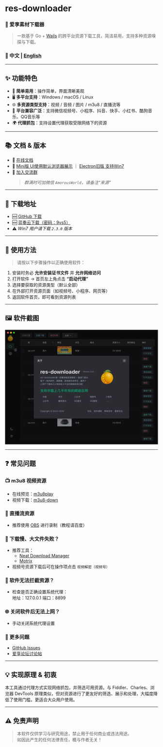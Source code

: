# res-downloader
### 🎉 爱享素材下载器

> 一款基于 Go + [Wails](https://github.com/wailsapp/wails) 的跨平台资源下载工具，简洁易用，支持多种资源嗅探与下载。

### 📖 中文 | [English](./README-EN.md)

---

## ✨ 功能特色

- 🚀 **简单易用**：操作简单，界面清晰美观
- 🖥️ **多平台支持**：Windows / macOS / Linux
- 🌐 **多资源类型支持**：视频 / 音频 / 图片 / m3u8 / 直播流等
- 📱 **平台兼容广泛**：支持微信视频号、小程序、抖音、快手、小红书、酷狗音乐、QQ音乐等
- 🌍 **代理抓包**：支持设置代理获取受限网络下的资源

---

## 📚 文档 & 版本

- 📘 [在线文档](https://res.putyy.com/)
- 🧩 [Mini版 UI使用默认浏览器展示](https://github.com/putyy/resd-mini) ｜ [Electron旧版 支持Win7](https://github.com/putyy/res-downloader/tree/old)
- 💬 [加入交流群](https://www.putyy.com/app/admin/upload/img/20250418/6801d9554dc7.webp)
  > *群满时可加微信 `AmorousWorld`，请备注“来源”*

---

## 🧩 下载地址

- 🆕 [GitHub 下载](https://github.com/putyy/res-downloader/releases)
- 🆕 [蓝奏云下载（密码：9vs5）](https://wwjv.lanzoum.com/b04wgtfyb)
- ⚠️ *Win7 用户请下载 `2.3.0` 版本*

--- 

## 🚀 使用方法

> 请按以下步骤操作以正确使用软件：

1. 安装时务必 **允许安装证书文件** 并 **允许网络访问**
2. 打开软件 → 首页左上角点击 **“启动代理”**
3. 选择要获取的资源类型（默认全部）
4. 在外部打开资源页面（如视频号、小程序、网页等）
5. 返回软件首页，即可看到资源列表

---

## 🖼️ 软件截图

![软件截图](docs/images/show.webp)

---

## ❓ 常见问题

### 📺 m3u8 视频资源

- 在线预览：[m3u8play](https://m3u8play.com/)
- 视频下载：[m3u8-down](https://m3u8-down.gowas.cn/)

### 📡 直播流资源

- 推荐使用 [OBS](https://obsproject.com/) 进行录制（教程请百度）

### 🐢 下载慢、大文件失败？

- 推荐工具：
  - [Neat Download Manager](https://www.neatdownloadmanager.com/index.php/en/)
  - [Motrix](https://motrix.app/download)
- 视频号资源下载后可在操作项点击 `视频解密（视频号）`

### 🧩 软件无法拦截资源？

- 检查是否正确设置系统代理：  
  地址：127.0.0.1
  端口：8899

### 🌐 关闭软件后无法上网？

- 手动关闭系统代理设置

### 🧠 更多问题

- [GitHub Issues](https://github.com/putyy/res-downloader/issues)
- [爱享论坛讨论帖](https://s.gowas.cn/d/4089)

---

## 💡 实现原理 & 初衷

本工具通过代理方式实现网络抓包，并筛选可用资源。与 Fiddler、Charles、浏览器 DevTools 原理类似，但对资源进行了更友好的筛选、展示和处理，大幅度降低了使用门槛，更适合大众用户使用。

---

## ⚠️ 免责声明

> 本软件仅供学习与研究用途，禁止用于任何商业或违法用途。  
如因此产生的任何法律责任，概与作者无关！
